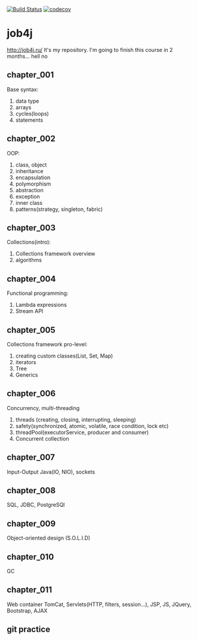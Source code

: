 [![Build Status](https://travis-ci.org/rmnick/job4j.svg?branch=master)](https://travis-ci.org/rmnick/job4j)
[![codecov](https://codecov.io/gh/rmnick/job4j/branch/master/graph/badge.svg)](https://codecov.io/gh/rmnick/job4j)

# job4j
 http://job4j.ru/
 It's my repository. I'm going to finish this course in 2 months... hell no

## chapter_001

Base syntax:
1. data type
2. arrays
3. cycles(loops)
4. statements
 
## chapter_002
 
 OOP:
 1. class, object
 2. inheritance
 3. encapsulation
 4. polymorphism
 5. abstraction
 6. exception
 7. inner class
 8. patterns(strategy, singleton, fabric)
 
## chapter_003
 
Collections(intro):
1. Collections framework overview
2. algorithms

## chapter_004

Functional programming:
1. Lambda expressions
2. Stream API

## chapter_005

Collections framework pro-level:
1. creating custom classes(List, Set, Map)
2. iterators
3. Tree
4. Generics

## chapter_006

Concurrency, multi-threading
1. threads (creating, closing, interrupting, sleeping) 
2. safety(synchronized, atomic, volatile, race condition, lock etc)
3. threadPool(executorService, producer and consumer)
4. Concurrent collection

## chapter_007

Input-Output Java(IO, NIO), sockets

## chapter_008

SQL, JDBC, PostgreSQl

## chapter_009

Object-oriented design (S.O.L.I.D)

## chapter_010

GC

## chapter_011

Web container TomCat, Servlets(HTTP, filters, session...), JSP, JS, JQuery, Bootstrap, AJAX 

## git practice 



